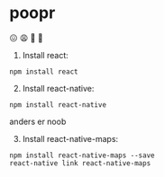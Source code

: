 # poopr

😖 😩 💩 🤢

1) Install react:
```
npm install react
```

2) Install react-native:
```
npm install react-native
```
anders er noob

3) Install react-native-maps:
```
npm install react-native-maps --save
react-native link react-native-maps
```

